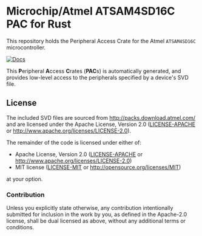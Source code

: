 # Microchip/Atmel ATSAM4SD16C PAC for Rust

This repository holds the Peripheral Access Crate for the Atmel `ATSAM4SD16C` microcontroller.

[![Docs](https://docs.rs/atsam4sd16c-pac/badge.svg)](https://docs.rs/atsam4sd16c-pac/latest/)

This **P**eripheral **A**ccess **C**rates (**PAC**s) is automatically generated, and provides low-level access to the peripherals specified by a device's SVD file.

## License

The included SVD files are sourced from http://packs.download.atmel.com/ and
are licensed under the Apache License, Version 2.0 ([LICENSE-APACHE](LICENSE-APACHE) or
http://www.apache.org/licenses/LICENSE-2.0).

The remainder of the code is licensed under either of:

- Apache License, Version 2.0 ([LICENSE-APACHE](LICENSE-APACHE) or
  http://www.apache.org/licenses/LICENSE-2.0)
- MIT license ([LICENSE-MIT](LICENSE-MIT) or http://opensource.org/licenses/MIT)

at your option.

### Contribution

Unless you explicitly state otherwise, any contribution intentionally submitted for inclusion in the
work by you, as defined in the Apache-2.0 license, shall be dual licensed as above, without any
additional terms or conditions.
